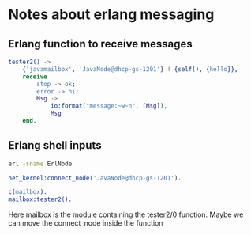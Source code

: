 # Notes about erlang messaging

## Erlang function to receive messages

```erlang
tester2() ->
    {'javamailbox', 'JavaNode@dhcp-gs-1201'} ! {self(), {hello}},
    receive
        stop -> ok;
        error -> hi;
        Msg ->
            io:format("message:~w~n", [Msg]),
            Msg
    end.
```

## Erlang shell inputs

```bash
erl -sname ErlNode
```

```erlang
net_kernel:connect_node('JavaNode@dhcp-gs-1201').

c(mailbox).
mailbox:tester2().
```

Here mailbox is the module containing the tester2/0 function. Maybe we can move the connect_node inside the function
